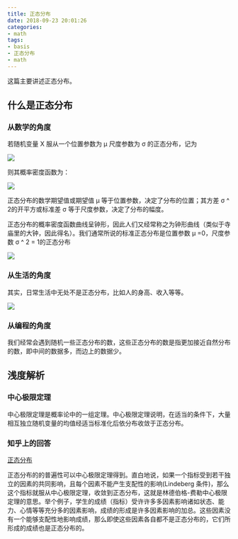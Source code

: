```yaml
---
title: 正态分布
date: 2018-09-23 20:01:26
categories:
- math
tags:
- basis
- 正态分布
- math
---
```

这篇主要讲述正态分布。

<!-- more -->

## 什么是正态分布

### 从数学的角度

若随机变量 X 服从一个位置参数为  μ  尺度参数为 σ  的正态分布，记为

![](/images/math/7_0.JPG)

则其概率密度函数为：

![](/images/math/7_1.JPG)

正态分布的数学期望值或期望值   μ  等于位置参数，决定了分布的位置；其方差 σ ^ 2的开平方或标准差 σ  等于尺度参数，决定了分布的幅度。

正态分布的概率密度函数曲线呈钟形，因此人们又经常称之为钟形曲线（类似于寺庙里的大钟，因此得名）。我们通常所说的标准正态分布是位置参数 μ =0，尺度参数 σ ^ 2 = 1的正态分布 

![](/images/math/7_2.png)

### 从生活的角度

其实，日常生活中无处不是正态分布，比如人的身高、收入等等。

![](/images/math/7_3.jpg)

### 从编程的角度

我们经常会遇到随机一些正态分布的数，这些正态分布的数是指更加接近自然分布的数，即中间的数据多，而边上的数据少。

## 浅度解析

### 中心极限定理

中心极限定理是概率论中的一组定理。中心极限定理说明，在适当的条件下，大量相互独立随机变量的均值经适当标准化后依分布收敛于正态分布。

### 知乎上的回答

[正态分布](https://www.zhihu.com/question/26854682/answer/146357701)

正态分布的的普遍性可以中心极限定理得到。直白地说，如果一个指标受到若干独立的因素的共同影响，且每个因素不能产生支配性的影响(Lindeberg 条件)，那么这个指标就服从中心极限定理，收敛到正态分布，这就是林德伯格-费勒中心极限定理的意思。举个例子，学生的成绩（指标）受许许多多因素影响诸如状态、能力、心情等等充分多的因素影响，成绩的形成是许多因素影响的加总。这些因素没有一个能够支配性地影响成绩，那么即使这些因素各自都不是正态分布的，它们所形成的成绩也是正态分布的。
